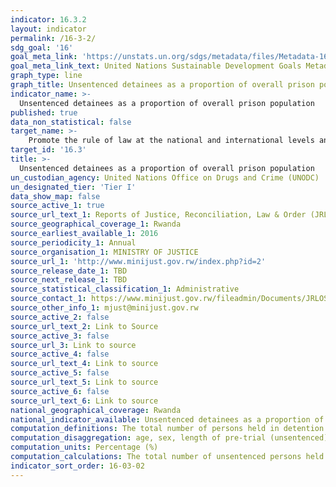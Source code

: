 ```yaml
---
indicator: 16.3.2
layout: indicator
permalink: /16-3-2/
sdg_goal: '16'
goal_meta_link: 'https://unstats.un.org/sdgs/metadata/files/Metadata-16-03-02.pdf'
goal_meta_link_text: United Nations Sustainable Development Goals Metadata (pdf 894kB)
graph_type: line
graph_title: Unsentenced detainees as a proportion of overall prison population
indicator_name: >-
  Unsentenced detainees as a proportion of overall prison population
published: true
data_non_statistical: false
target_name: >-
    Promote the rule of law at the national and international levels and ensure equal access to justice for all
target_id: '16.3'
title: >-
  Unsentenced detainees as a proportion of overall prison population
un_custodian_agency: United Nations Office on Drugs and Crime (UNODC)
un_designated_tier: 'Tier I'
data_show_map: false
source_active_1: true
source_url_text_1: Reports of Justice, Reconciliation, Law & Order (JRLOS) 
source_geographical_coverage_1: Rwanda
source_earliest_available_1: 2016
source_periodicity_1: Annual
source_organisation_1: MINISTRY OF JUSTICE
source_url_1: 'http://www.minijust.gov.rw/index.php?id=2'
source_release_date_1: TBD
source_next_release_1: TBD
source_statistical_classification_1: Administrative
source_contact_1: https://www.minijust.gov.rw/fileadmin/Documents/JRLOS_Documents/NO_2842_______07.12.2017_______PS__AND_SECRETARY_TO_THE_TREASURY___MINICOFIN-2.pdf
source_other_info_1: mjust@minijust.gov.rw 
source_active_2: false
source_url_text_2: Link to Source
source_active_3: false
source_url_3: Link to source
source_active_4: false
source_url_text_4: Link to source
source_active_5: false
source_url_text_5: Link to source
source_active_6: false
source_url_text_6: Link to source
national_geographical_coverage: Rwanda
national_indicator_available: Unsentenced detainees as a proportion of overall prison population
computation_definitions: The total number of persons held in detention who have not yet been sentenced, as a percentage of the total number of persons held in detention, on a specified date.
computation_disaggregation: age, sex, length of pre-trial (unsentenced) detention
computation_units: Percentage (%)
computation_calculations: The total number of unsentenced persons held in detention divided by the total number of persons held in detention, on a specified date.
indicator_sort_order: 16-03-02
---
```

